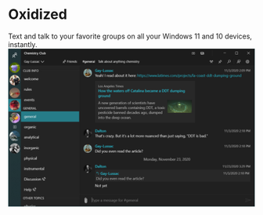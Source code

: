 # Oxidized
Text and talk to your favorite groups on all your Windows 11 and 10 devices, instantly.
![Screenshot of the app on a PC](https://github.com/BreeceW/Oxidized/blob/main/PC%20screenshot.png)
